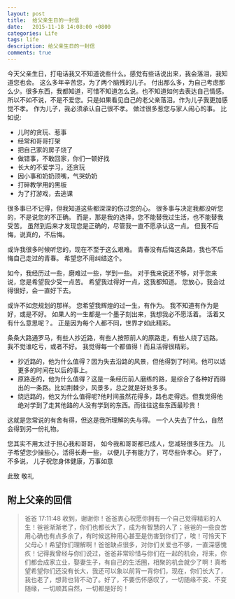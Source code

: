 ```yaml
---
layout: post
title:  给父亲生日的一封信
date:   2015-11-18 14:08:00 +0800
categories: Life
tags: life
description: 给父亲生日的一封信
comments: true
---
```


今天父亲生日，打电话我又不知道说些什么。感觉有些话说出来，我会落泪，我知道您也会。
这么多年辛苦您，为了两个脑残的儿子。 付出那么多，为自己考虑那么少。很多东西，我都知道，可惜不知道怎么说。也不知道如何去表达自己情感。所以不如不说，不是不爱您。只是如果看见自己的老父亲落泪。作为儿子我更加感觉不孝。<!-- more -->
作为儿子，我必须承认自己很不孝。
做过很多惹您与家人闹心的事。
比如说:
* 儿时的贪玩、惹事
* 经常和哥哥打架
* 把自己家的房子烧了
* 做错事，不敢回家，你们一顿好找
* 长大的不爱学习，还贪玩
* 因小事和奶奶顶嘴，气哭奶奶
* 打碎教学用的黑板
* 为了打游戏，去逃课

很多事已不记得，但我知道这些都深深的伤过您的心。
很多事与决定我都没听您的，不是说您的不正确。
而是，那是我的选择，您不能替我过生活，也不能替我受苦。
虽然到后来才发现您是正确的，尽管我一直不愿承认这一点。
但我不后悔，说真的，不后悔。

或许我很多时候听您的，现在不至于这么艰难。
青春没有后悔这条路，我也不后悔自己走过的青春。
希望您不用纠结这个。

如今，我经历过一些，磨难过一些，学到一些。
对于我来说还不够，对于您来说，您是希望我少受一点苦。
希望我过得好一点，这我都知道。
您放心，我会过得很好，会一直好下去。

或许不如您规划的那样。
您希望我辉煌的过一生，有作为。
我不知道有作为是好，或是不好。
如果人的一生都是一个墨子刻出来，我想我必不愿活着。
活着又有什么意思呢？。
正是因为每个人都不同，世界才如此精彩。

条条大路通罗马，有些人抄近路，有些人按照前人的原路走，有些人绕了远路。
我不觉谁吃亏，或者不好。
我觉得每一个都值得！而且活得很精彩。

 - 抄近路的，他为什么值得？因为失去沿路的风景，但他得到了时间。他可以话更多的时间在以后的事上。
 - 原路走的，他为什么值得？这是一条经历前人磨练的路，是综合了各种好而得出的一条路。比如荆棘少，风景多，总之就是好处多多。
 - 绕远路的，他又为什么值得呢?他时间虽然花得多，路也走得远。但我觉得他绝对学到了走其他路的人没有学到的东西。而往往这些东西最珍贵！

这就是您常说的有舍有得，但这是我所理解的失与得。
一个人失去了什么，自然会得到另一份礼物。

您其实不用太过于担心我和哥哥， 如今我和哥哥都已成人，您减轻很多压力。
儿子希望您少操些心，活得长寿一些， 以便儿子有能力了，可尽些许孝心。
好了，不多说，
儿子祝您身体健康，万事如意

此致
     敬礼





附上父亲的回信
------

> 爸爸 17:11:48
> 收到，谢谢你！爸爸衷心祝愿你拥有一个自己觉得精彩的人生！爸爸渐渐老了，你们也都长大了，成为有智慧的人了；爸爸的一些良苦用心确也有点多余了，有时候这种用心甚至是伤害到你们了，唉！可怜天下父母心！希望你们理解啊！爸爸缺点很多，对你们关爱也不够，一直深感愧疚！记得我曾经与你们说过，爸爸非常珍惜与你们在一起的机会，将来，你们都会成家立业，娶妻生子，有自己的生活圈，相聚的机会就少了啊！真希望希望你们还没有长大，我还可以象以前背一背你们，现在，你们长大了，我也老了，想背也背不动了。好了，不要伤怀感叹了，一切随缘不变、不变随缘，一切顺其自然，一切都是好的！